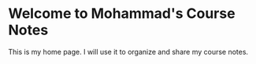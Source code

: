 # Welcome to Mohammad's Course Notes

This is my home page. I will use it to organize and share my course notes.
